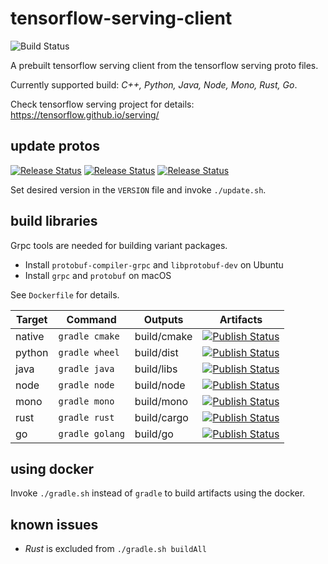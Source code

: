 # tensorflow-serving-client

![Build Status](https://github.com/figroc/tensorflow-serving-client/actions/workflows/main.yml/badge.svg)

A prebuilt tensorflow serving client from the tensorflow serving proto files.

Currently supported build: *C++, Python, Java, Node, Mono, Rust, Go*.

Check tensorflow serving project for details: https://tensorflow.github.io/serving/

## update protos

[![Release Status](https://img.shields.io/github/v/tag/tensorflow/tensorflow?label=tensorflow&sort=semver)](https://github.com/tensorflow/tensorflow)
[![Release Status](https://img.shields.io/github/v/tag/tensorflow/serving?label=serving&sort=semver)](https://github.com/tensorflow/serving)
[![Release Status](https://img.shields.io/github/v/tag/figroc/tensorflow-serving-client?label=client&sort=semver)](https://github.com/figroc/tensorflow-serving-client)

Set desired version in the `VERSION` file and invoke `./update.sh`.

## build libraries

Grpc tools are needed for building variant packages.

 * Install `protobuf-compiler-grpc` and `libprotobuf-dev` on Ubuntu
 * Install `grpc` and `protobuf` on macOS

See `Dockerfile` for details.

Target | Command         | Outputs     | Artifacts
-------|-----------------|-------------|----------------------------------------
native | `gradle cmake`  | build/cmake | [![Publish Status](https://img.shields.io/spack/v/tensorflow-serving-client)](https://github.com/spack/spack/tree/develop/var/spack/repos/builtin/packages/tensorflow-serving-client)
python | `gradle wheel`  | build/dist  | [![Publish Status](https://img.shields.io/pypi/v/tensorflow-serving-client-grpc)](https://pypi.org/project/tensorflow-serving-client-grpc)
java   | `gradle java`   | build/libs  | [![Publish Status](https://img.shields.io/maven-central/v/io.opil/tensorflow-serving-client)](https://search.maven.org/search?q=g:io.opil%20AND%20a:tensorflow-serving-client)
node   | `gradle node`   | build/node  | [![Publish Status](https://img.shields.io/npm/v/tensorflow-serving-client)](https://www.npmjs.com/package/tensorflow-serving-client)
mono   | `gradle mono`   | build/mono  | [![Publish Status](https://img.shields.io/nuget/v/tensorflow-serving-client)](https://www.nuget.org/packages/tensorflow-serving-client)
rust   | `gradle rust`   | build/cargo | [![Publish Status](https://img.shields.io/crates/v/tensorflow-serving-client)](https://crates.io/crates/tensorflow-serving-client)
go     | `gradle golang` | build/go    | [![Publish Status](https://img.shields.io/github/v/tag/figroc/tensorflow-serving-client?label=go&sort=semver)](https://github.com/figroc/tensorflow-serving-client)

## using docker

Invoke `./gradle.sh` instead of `gradle` to build artifacts using the docker.

## known issues

* *Rust* is excluded from `./gradle.sh buildAll`

